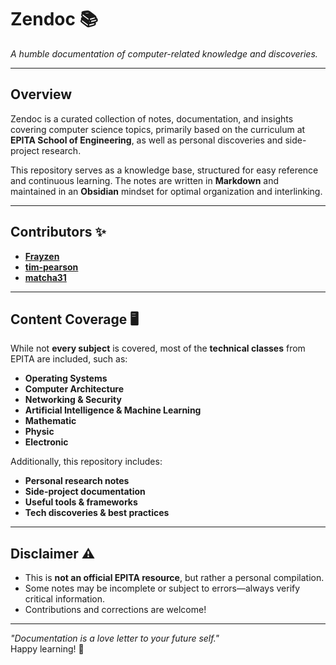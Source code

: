 # Zendoc 📚

*A humble documentation of computer-related knowledge and discoveries.*

---

## Overview

Zendoc is a curated collection of notes, documentation, and insights covering computer science topics, primarily based on the curriculum at **EPITA School of Engineering**, as well as personal discoveries and side-project research. 

This repository serves as a knowledge base, structured for easy reference and continuous learning. The notes are written in **Markdown** and maintained in an **Obsidian** mindset for optimal organization and interlinking.

---

## Contributors ✨

- **[Frayzen](https://github.com/Frayzen)** 
- **[tim-pearson](https://github.com/tim-pearson)**
- **[matcha31](https://github.com/matcha31)**

---

## Content Coverage 🖥️

While not **every subject** is covered, most of the **technical classes** from EPITA are included, such as:

- **Operating Systems**
- **Computer Architecture**
- **Networking & Security**
- **Artificial Intelligence & Machine Learning**
- **Mathematic**
- **Physic**
- **Electronic**

Additionally, this repository includes:

- **Personal research notes**
- **Side-project documentation**
- **Useful tools & frameworks**
- **Tech discoveries & best practices**

---

## Disclaimer ⚠️

- This is **not an official EPITA resource**, but rather a personal compilation.
- Some notes may be incomplete or subject to errors—always verify critical information.
- Contributions and corrections are welcome!

---

*"Documentation is a love letter to your future self."*  
Happy learning! 🚀

